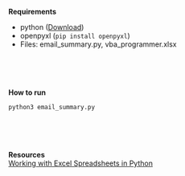 **Requirements**  

- python ([Download](https://www.python.org/downloads/))
- openpyxl (```pip install openpyxl```)
- Files: email_summary.py, vba_programmer.xlsx

<br>
<br>
<br>

**How to run**  
```
python3 email_summary.py
```

<br>
<br>
<br>

**Resources**  
[Working with Excel Spreadsheets in Python](https://www.geeksforgeeks.org/working-with-excel-spreadsheets-in-python/)  

